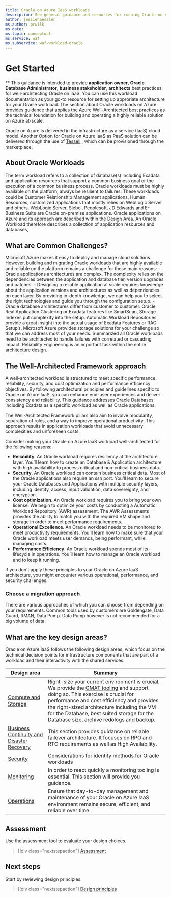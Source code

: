 ```yaml
---
title: Oracle on Azure IaaS workloads
description: See general guidance and resources for running Oracle on Azure IaaS.
author: jessiehaessler
ms.author: prwilk
ms.date:
ms.topic: conceptual
ms.service: waf
ms.subservice: waf-workload-oracle
---
```


# Get Started
**
This guidance is intended to provide **application owner**, **Oracle Database Administrator**, **business stakeholder**, **architects** best practices for well-architecting Oracle on IaaS.
You can use this workload documentation as your go-to resource for setting up approriate architecture for your Oracle workload. The section about Oracle workloads on Azure provides guidance that applies the Azure Well-Architected best practices as the technical foundation for building and operating a highly reliable solution on Azure at-scale.

Oracle on Azure is delivered in the infrastructure as a service (IaaS) cloud model. Another Option for Oracle on Azure IaaS as PaaS solution can be delivered through the use of [Tessell](https://www.tessell.com/azure/oracle) , which can be provisioned through the marketplace. 

## About Oracle Workloads

The term workload refers to a collection of database(s) including Exadata and application resources that support a common business goal or the execution of a common business process. Oracle workloads must be highly available on the platform, always be resilient to failures. 
These workloads could be Customer Relationship Management applications, Human Resources, customized applications that mostly relies on WebLogic Server and others. WebLogic Server, Siebel, Peoplesoft, JD Edwards and E-Business Suite are Oracle on-premise applications. 
Oracle applications on Azure and its approach are described within the Design Area.
An Oracle Workload therefore describes a collection of application resources and databases, 


## What are Common Challenges?

Microsoft Azure makes it easy to deploy and manage cloud solutions. However, building and migrating Oracle workloads that are highly available and reliable on the platform remains a challenge for these main reasons:
    - Oracle applications architectures are complex. The complexity relies on the dependencies between the application and database tier, version upgrades and patches. 
    - Designing a reliable application at scale requires knowledge about the application versions and architectures as well as dependencies on each layer. By providing in-depth knowledge, we can help you to select the right technologies and guide you through the configuration setup.
    - Oracle database architectures differ from customer to customer. Oracle Real Application Clustering or Exadata features like SmartScan, Storage Indexes put complexity into the setup. Automatic Workload Repositories provide a great insight into the actual usage of Exadata Features or RAC Setup’s. Microsoft Azure provides storage solutions for your challenge so that we can address most of your needs.
Summarized all Oracle workloads need to be architected to handle failures with correlated or cascading impact. Reliability Engineering is an important task within the entire architecture design.

## The Well-Architected Framework approach

A well-architected workload is structured to meet specific performance, reliability, security, and cost optimization and performance efficiency objectives. By following architectural principles and guidelines specific to Oracle on Azure IaaS, you can enhance end-user experiences and deliver consistency and reliability. This guidance addresses Oracle Databases including Exadata as a specific workload as well as Oracle applications.

The Well-Architected Framework pillars also aim to involve modularity, separation of roles, and a way to improve operational productivity. This approach results in application workloads that avoid unnecessary complexities and unforeseen costs.

Consider making your Oracle on Azure IaaS workload well-architected for the following reasons:

- **Reliability**. An Oracle workload requires resiliency at the architecture layer. You’ll learn how to create an Database & Application architecture with high availability to process critical and non-critical business data.
- **Security**. An Oracle workload can contain business critical data. Most of the Oracle applications also require an ssh port. You’ll learn to secure your Oracle Databases and Applications with multiple security layers, including identity, access, input validation, data sovereignty, and encryption.
- **Cost optimization**. An Oracle workload requires you to bring your own license. We begin to optimize your costs by conducting a Automatic Workload Repository (AWR) assessment. The AWR Assessments provides the ability to match you with the required VM shape and storage in order to meet performance requirements. 
- **Operational Excellence**. An Oracle workload needs to be monitored to meet productivity requirements. You’ll learn how to make sure that your Oracle workload meets user demands, being performant, while managing costs.
- **Performance Efficiency**. An Oracle workload spends most of its lifecycle in operations. You’ll learn how to manage an Oracle workload and to keep it running.

If you don't apply these principles to your Oracle on Azure IaaS architecture, you might encounter various operational, performance, and security challenges. 

### Choose a migration approach

There are various approaches of which you can choose from depending on your requirements. Common tools used by customers are Goldengate, Data Guard, RMAN, Data Pump. Data Pump however is not recommended for a big volume of data. 

## What are the key design areas?

Oracle on Azure IaaS follows the following design areas, which focus on the technical decision points for infrastructure components that are part of a workload and their interactivity with the shared services.

|Design area|Summary|
|---|---|
|[Compute and Storage](...)|Right-size your current environment is crucial. We provide the [OMAT tooling](https://github.com/Azure/Oracle-Workloads-for-Azure/tree/main/omat) and support doing so. This exercise is crucial for performance and cost efficiency and provides the right-sized architecture including the VM for the Database, best suited storage for the Database size, archive redologs and backup.|
|[Business Continuity and Disaster Recovery](...)|This section provides guidance on reliable failover architecture. It focuses on RPO and RTO requirements as well as High Availability.|
|[Security](...)|Considerations for identity methods for Oracle workloads|
|[Monitoring](...d)|In order to react quickly a monitoring tooling is essential. This section will provide you guidance.|
|[Operations](...)|Ensure that day-to-day management and maintenance of your Oracle on Azure IaaS environment remains secure, efficient, and reliable over time.|


## Assessment

Use the assessment tool to evaluate your design choices.

> [!div class="nextstepaction"]
> [Assessment](...)

## Next steps

Start by reviewing design principles.

> [!div class="nextstepaction"]
> [Design principles](...)
